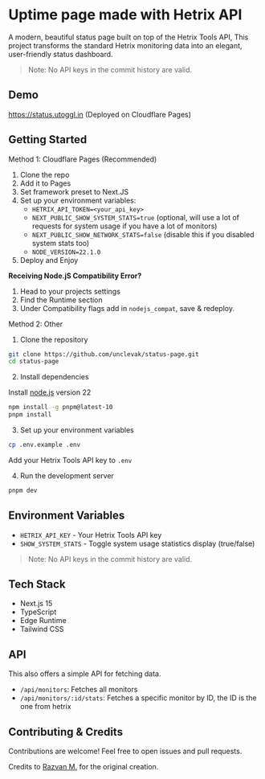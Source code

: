 # Uptime page made with Hetrix API 

A modern, beautiful status page built on top of the Hetrix Tools API, This project transforms the standard Hetrix monitoring data into an elegant, user-friendly status dashboard.

> Note: No API keys in the commit history are valid.

## Demo

https://status.utoggl.in (Deployed on Cloudflare Pages)

## Getting Started

Method 1: Cloudflare Pages (Recommended)

1. Clone the repo
2. Add it to Pages
3. Set framework preset to Next.JS
4. Set up your environment variables:
   - `HETRIX_API_TOKEN=<your_api_key>`
   - `NEXT_PUBLIC_SHOW_SYSTEM_STATS=true` (optional, will use a lot of requests for system usage if you have a lot of monitors)
   - `NEXT_PUBLIC_SHOW_NETWORK_STATS=false` (disable this if you disabled system stats too)
   - `NODE_VERSION=22.1.0`
5. Deploy and Enjoy

**Receiving Node.jS Compatibility Error?**

1. Head to your projects settings
2. Find the Runtime section
3. Under Compatibility flags add in `nodejs_compat`, save & redeploy.

Method 2: Other

1. Clone the repository

```bash
git clone https://github.com/unclevak/status-page.git
cd status-page
```

2. Install dependencies

Install [node.js](https://nodejs.org/en) version 22

```bash
npm install -g pnpm@latest-10
pnpm install
```

3. Set up your environment variables

```bash
cp .env.example .env
```

Add your Hetrix Tools API key to `.env`

4. Run the development server

```bash
pnpm dev
```

## Environment Variables

- `HETRIX_API_KEY` - Your Hetrix Tools API key
- `SHOW_SYSTEM_STATS` - Toggle system usage statistics display (true/false)

> Note: No API keys in the commit history are valid.

## Tech Stack

- Next.js 15
- TypeScript
- Edge Runtime
- Tailwind CSS

## API

This also offers a simple API for fetching data.

- `/api/monitors`: Fetches all monitors
- `/api/monitors/:id/stats`: Fetches a specific monitor by ID, the ID is the one from hetrix

## Contributing & Credits

Contributions are welcome! Feel free to open issues and pull requests.

Credits to [Razvan M.](https://github.com/iRazvan2745) for the original creation.
